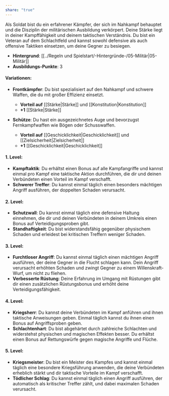 ```yaml
---
share: "true"
---
```

Als Soldat bist du ein erfahrener Kämpfer, der sich im Nahkampf behauptet und die Disziplin der militärischen Ausbildung verkörpert. Deine Stärke liegt in deiner Kampffähigkeit und deinem taktischen Verständnis. Du bist ein Veteran auf dem Schlachtfeld und kannst sowohl defensive als auch offensive Taktiken einsetzen, um deine Gegner zu besiegen.  
  
- **Hintergrund**: [[../Regeln und Spielstart/-Hintergründe-/05-Militär|05-Militär]]  
- **Ausbildungs-Punkte**: 3  
  
#### **Variationen:**  
  
- **Frontkämpfer**: Du bist spezialisiert auf den Nahkampf und schwere Waffen, die du mit großer Effizienz einsetzt.  
      
    - **Vorteil auf** [[Stärke|Stärke]] und [[Konstitution|Konstitution]]  
    - **+1** [[Stärke|Stärke]]  
- **Schütze**: Du hast ein ausgezeichnetes Auge und bevorzugst Fernkampfwaffen wie Bögen oder Schusswaffen.  
      
    - **Vorteil auf** [[Geschicklichkeit|Geschicklichkeit]] und [[Zielsicherheit|Zielsicherheit]]  
    - **+1** [[Geschicklichkeit|Geschicklichkeit]]  
  
#### **1. Level:**  
  
- **Kampftaktik**: Du erhältst einen Bonus auf alle Kampfangriffe und kannst einmal pro Kampf eine taktische Aktion durchführen, die dir und deinen Verbündeten einen Vorteil im Kampf verschafft.  
- **Schwerer Treffer**: Du kannst einmal täglich einen besonders mächtigen Angriff ausführen, der doppelten Schaden verursacht.  
  
#### **2. Level:**  
  
- **Schutzwall**: Du kannst einmal täglich eine defensive Haltung einnehmen, die dir und deinen Verbündeten in deinem Umkreis einen Bonus auf Verteidigungsproben gibt.  
- **Standhaftigkeit**: Du bist widerstandsfähig gegenüber physischem Schaden und erleidest bei kritischen Treffern weniger Schaden.  
  
#### **3. Level:**  
  
- **Furchtloser Angriff**: Du kannst einmal täglich einen mächtigen Angriff ausführen, der deine Gegner in die Flucht schlagen kann. Dein Angriff verursacht erhöhten Schaden und zwingt Gegner zu einem Willenskraft-Wurf, um nicht zu fliehen.  
- **Verbesserte Rüstung**: Deine Erfahrung im Umgang mit Rüstungen gibt dir einen zusätzlichen Rüstungsbonus und erhöht deine Verteidigungsfähigkeit.  
  
#### **4. Level:**  
  
- **Kriegsherr**: Du kannst deine Verbündeten im Kampf anführen und ihnen taktische Anweisungen geben. Einmal täglich kannst du ihnen einen Bonus auf Angriffsproben geben.  
- **Schlachtenhart**: Du bist abgehärtet durch zahlreiche Schlachten und widerstehst physischen und magischen Effekten besser. Du erhältst einen Bonus auf Rettungswürfe gegen magische Angriffe und Flüche.  
  
#### **5. Level:**  
  
- **Kriegsmeister**: Du bist ein Meister des Kampfes und kannst einmal täglich eine besondere Kriegsführung anwenden, die deine Verbündeten erheblich stärkt und dir taktische Vorteile im Kampf verschafft.  
- **Tödlicher Schlag**: Du kannst einmal täglich einen Angriff ausführen, der automatisch als kritischer Treffer zählt, und dabei maximalen Schaden verursacht.